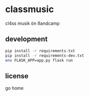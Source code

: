 # classmusic

cl4ss musik ön ßandcamp

## development

```bash
pip install -r requirements.txt
pip install -r requirements-dev.txt
env FLASK_APP=app.py flask run
```

## license

go home